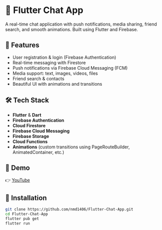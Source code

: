 # 💬 Flutter Chat App

A real-time chat application with push notifications, media sharing, friend search, and smooth animations. Built using Flutter and Firebase.

## 🚀 Features

- User registration & login (Firebase Authentication)
- Real-time messaging with Firestore
- Push notifications via Firebase Cloud Messaging (FCM)
- Media support: text, images, videos, files
- Friend search & contacts
- Beautiful UI with animations and transitions

## 🛠️ Tech Stack

- **Flutter** & **Dart**
- **Firebase Authentication**
- **Cloud Firestore**
- **Firebase Cloud Messaging**
- **Firebase Storage**
- **Cloud Functions**
- **Animations** (custom transitions using PageRouteBuilder, AnimatedContainer, etc.)

## 🎥 Demo

👉 [YouTube](https://youtu.be/3tYC3zD5cRI)

## 📂 Installation

```bash
git clone https://github.com/nmd1406/Flutter-Chat-App.git
cd Flutter-Chat-App
flutter pub get
flutter run

